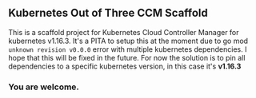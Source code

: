 ## Kubernetes Out of Three CCM Scaffold
This is a scaffold project for Kubernetes Cloud Controller Manager for kubernetes v1.16.3.
It's a PITA to setup this at the moment due to go mod `unknown revision v0.0.0` error with multiple kubernetes dependencies.
I hope that this will be fixed in the future. For now the solution is to pin all dependencies to a specific kubernetes version,
in this case it's **v1.16.3**

### You are welcome.